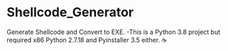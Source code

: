 # Shellcode_Generator
Generate Shellcode and Convert to EXE.
-This is a Python 3.8 project but required x86 Python 2.7.18 and Pyinstaller 3.5 either.
:coffee:
